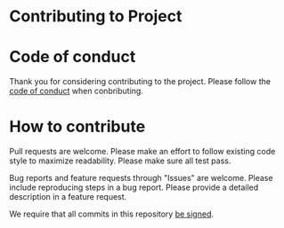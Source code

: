 # Contributing to Project

# Code of conduct

Thank you for considering contributing to the project. Please follow the [code
of conduct](./CODE_OF_CONDUCT.md) when conbributing.

# How to contribute

Pull requests are welcome. Please make an effort to follow existing code style
to maximize readability. Please make sure all test pass.

Bug reports and feature requests through "Issues" are welcome. Please include
reproducing steps in a bug report. Please provide a detailed description in a
feature request.

We require that all commits in this repository [be
signed](https://docs.github.com/en/authentication/managing-commit-signature-verification/signing-commits).
